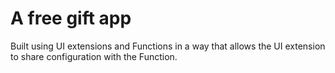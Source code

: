 # A free gift app

Built using UI extensions and Functions in a way that allows the UI extension to share configuration with the Function.